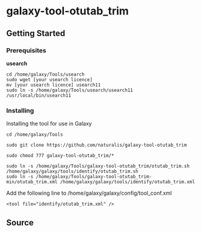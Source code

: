 # galaxy-tool-otutab_trim
## Getting Started
### Prerequisites

**usearch**<br />
```
cd /home/galaxy/Tools/usearch
sudo wget [your usearch licence]
mv [your usearch licence] usearch11
sudo ln -s /home/galaxy/Tools/usearch/usearch11 /usr/local/bin/usearch11
```
### Installing
Installing the tool for use in Galaxy
```
cd /home/galaxy/Tools
```
```
sudo git clone https://github.com/naturalis/galaxy-tool-otutab_trim
```
```
sudo chmod 777 galaxy-tool-otutab_trim/*
```
```
sudo ln -s /home/galaxy/Tools/galaxy-tool-otutab_trim/otutab_trim.sh /home/galaxy/galaxy/tools/identify/otutab_trim.sh
sudo ln -s /home/galaxy/Tools/galaxy-tool-otutab_trim-min/otutab_trim.xml /home/galaxy/galaxy/tools/identify/otutab_trim.xml
```
Add the following line to /home/galaxy/galaxy/config/tool_conf.xml
```
<tool file="identify/otutab_trim.xml" />
```
## Source
